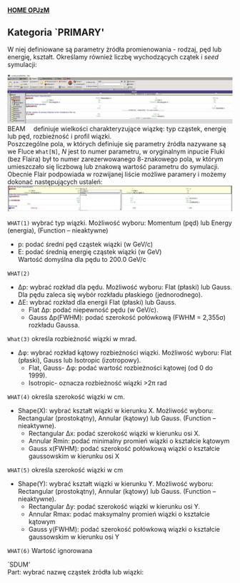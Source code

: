 #### [HOME OPJzM](https://agnieszkamucha.github.io/OPJzM/)
## Kategoria `PRIMARY'
W niej definiowane są parametry żródła promienowania - rodzaj, pęd lub energię, kształt. Określamy również liczbę wychodzących czątek i _seed_ symulacji:

[!["Primary"](Images/primary.jpg)](Images/primary.jpg)
`
`BEAM` 
`
definiuje wielkości charakteryzujące wiązkę: typ cząstek, energię lub pęd, rozbieżność i profil wiązki.<BR>
Poszczególne pola, w których definiuje się parametry źródła nazywane są we Fluce `What[N]`, _N_ jest to numer parametru, w oryginalnym inpucie Fluki (bez Flaira) był to numer zarezerwowanego 8-znakowego pola, w którym umieszczało się liczbową lub znakową wartość parametru do symulacji. Obecnie Flair podpowiada w rozwijanej liście możliwe paramery i  możemy dokonać następujących ustaleń:
[!["Beam"](Images/beam.jpg)](Images/beam.jpg)

`WHAT(1)` wybrać typ wiązki. Możliwość wyboru: Momentum (pęd) lub Energy (energia), (Function – nieaktywne) <br> 
- p: podać średni pęd cząstek wiązki (w GeV/c) <br>
- E: podać średnią energię cząstek wiązki (w GeV) <br>
Wartość domyślna dla pędu to 200.0 GeV/c  

`WHAT(2)`	
- Δp: wybrać rozkład dla pędu. Możliwość wyboru: Flat (płaski) lub Gauss. Dla pędu zaleca się wybór rozkładu płaskiego (jednorodnego). <br>
- ΔE: wybrać rozkład dla energii Flat (płaski) lub Gauss.<br>
	- Flat Δp: podać niepewność pędu (w GeV/c).
	- Gauss Δp(FWHM): podać szerokość połówkową (FWHM = 2,355σ) rozkładu Gaussa. 
	
`What(3)` określa rozbieżność wiązki w mrad. 	
- Δφ: wybrać rozkład kątowy rozbieżności wiązki. Możliwość wyboru: Flat (płaski), Gauss lub Isotropic (izotropowy). 
	- Flat, Gauss- Δφ: podać wartość rozbieżności kątowej (od 0 do 1999).
	- Isotropic- oznacza rozbieżność wiązki >2π rad 

`WHAT(4)` określa szerokość wiązki w cm.	
- Shape(X): wybrać kształt wiązki w kierunku X. Możliwość wyboru: Rectangular (prostokątny), Annular (kątowy) lub Gauss. (Function – nieaktywne). 
	- Rectangular	Δx: podać szerokość wiązki w kierunku osi X.
	- Annular	Rmin: podać minimalny promień wiązki o kształcie kątowym
	- Gauss		x(FWHM): podać szerokość połówkową wiązki o kształcie gaussowskim w kierunku osi X

`WHAT(5)` określa szerokość wiązki w cm	
- Shape(Y):	wybrać kształt wiązki w kierunku Y. Możliwość wyboru: Rectangular (prostokątny), Annular (kątowy) lub Gauss. (Function – nieaktywne). 
	- Rectangular	Δy: podać szerokość wiązki w kierunku osi Y.
	- Annular	Rmax: podać maksymalny promień wiązki o kształcie kątowym
	- Gauss		y(FWHM): podać szerokość połówkową wiązki o kształcie gaussowskim  w kierunku osi Y
	
`WHAT(6)`
Wartość ignorowana

`SDUM'  
Part:	wybrać nazwę cząstek żródła lub wiązki:
